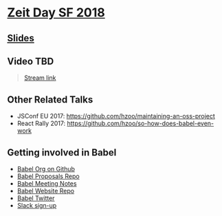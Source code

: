 # [Zeit Day SF 2018](https://zeit.co/day)

## [Slides](http://henryzoo.com/in-pursuit-of-open-source)

## Video TBD

> [Stream link](https://youtu.be/XzusKDb9cHs?t=2h16m9s)

## Other Related Talks

- JSConf EU 2017: https://github.com/hzoo/maintaining-an-oss-project
- React Rally 2017: https://github.com/hzoo/so-how-does-babel-even-work

## Getting involved in Babel
- [Babel Org on Github](https://github.com/babel)
- [Babel Proposals Repo](https://github.com/babel/proposals)
- [Babel Meeting Notes](https://github.com/babel/notes)
- [Babel Website Repo](https://github.com/babel/website)
- [Babel Twitter](https://twitter.com/babeljs)
- [Slack sign-up](slack.babeljs.io)